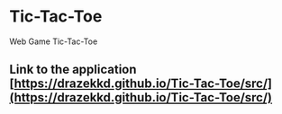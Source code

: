 # Tic-Tac-Toe
Web Game Tic-Tac-Toe
## Link to the application  [https://drazekkd.github.io/Tic-Tac-Toe/src/](https://drazekkd.github.io/Tic-Tac-Toe/src/)
